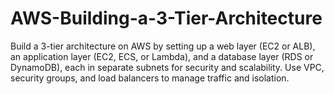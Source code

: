# AWS-Building-a-3-Tier-Architecture
Build a 3-tier architecture on AWS by setting up a web layer (EC2 or ALB), an application layer (EC2, ECS, or Lambda), and a database layer (RDS or DynamoDB), each in separate subnets for security and scalability. Use VPC, security groups, and load balancers to manage traffic and isolation.
